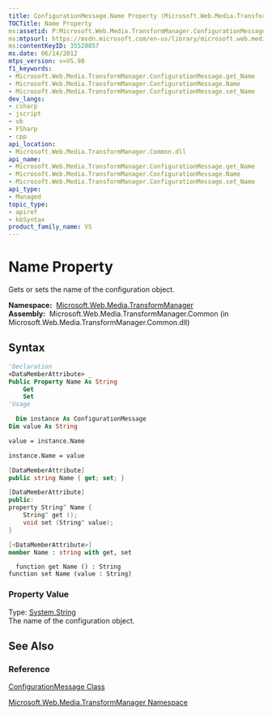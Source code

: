 ```yaml
---
title: ConfigurationMessage.Name Property (Microsoft.Web.Media.TransformManager)
TOCTitle: Name Property
ms:assetid: P:Microsoft.Web.Media.TransformManager.ConfigurationMessage.Name
ms:mtpsurl: https://msdn.microsoft.com/en-us/library/microsoft.web.media.transformmanager.configurationmessage.name(v=VS.90)
ms:contentKeyID: 35520857
ms.date: 06/14/2012
mtps_version: v=VS.90
f1_keywords:
- Microsoft.Web.Media.TransformManager.ConfigurationMessage.get_Name
- Microsoft.Web.Media.TransformManager.ConfigurationMessage.Name
- Microsoft.Web.Media.TransformManager.ConfigurationMessage.set_Name
dev_langs:
- csharp
- jscript
- vb
- FSharp
- cpp
api_location:
- Microsoft.Web.Media.TransformManager.Common.dll
api_name:
- Microsoft.Web.Media.TransformManager.ConfigurationMessage.get_Name
- Microsoft.Web.Media.TransformManager.ConfigurationMessage.Name
- Microsoft.Web.Media.TransformManager.ConfigurationMessage.set_Name
api_type:
- Managed
topic_type:
- apiref
- kbSyntax
product_family_name: VS
---
```


# Name Property

Gets or sets the name of the configuration object.

**Namespace:**  [Microsoft.Web.Media.TransformManager](microsoft-web-media-transformmanager-namespace.md)  
**Assembly:**  Microsoft.Web.Media.TransformManager.Common (in Microsoft.Web.Media.TransformManager.Common.dll)

## Syntax

```vb
'Declaration
<DataMemberAttribute> _
Public Property Name As String
    Get
    Set
'Usage

  Dim instance As ConfigurationMessage
Dim value As String

value = instance.Name

instance.Name = value
```

```csharp
[DataMemberAttribute]
public string Name { get; set; }
```

```cpp
[DataMemberAttribute]
public:
property String^ Name {
    String^ get ();
    void set (String^ value);
}
```

``` fsharp
[<DataMemberAttribute>]
member Name : string with get, set
```

```jscript
  function get Name () : String
function set Name (value : String)
```

### Property Value

Type: [System.String](https://msdn.microsoft.com/library/s1wwdcbf)  
The name of the configuration object.  

## See Also

### Reference

[ConfigurationMessage Class](configurationmessage-class-microsoft-web-media-transformmanager.md)

[Microsoft.Web.Media.TransformManager Namespace](microsoft-web-media-transformmanager-namespace.md)

